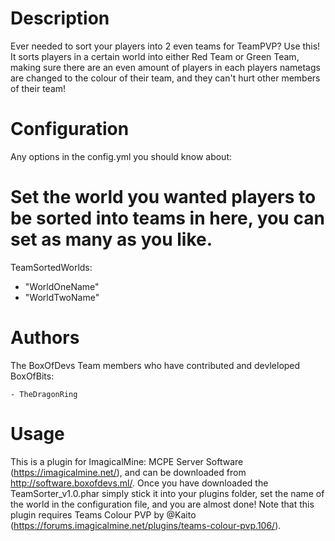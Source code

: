 Description
============
Ever needed to sort your players into 2 even teams for TeamPVP? Use this! It sorts players in a certain world into either Red Team or Green Team, making sure there are an even amount of players in each players nametags are changed to the colour of their team, and they can't hurt other members of their team!

Configuration
==============
Any options in the config.yml you should know about:

# Set the world you wanted players to be sorted into teams in here, you can set as many as you like.
TeamSortedWorlds:
- "WorldOneName"
- "WorldTwoName"

Authors
========
The BoxOfDevs Team members who have contributed and devleloped BoxOfBits:

    - TheDragonRing

Usage
======
This is a plugin for ImagicalMine: MCPE Server Software (https://imagicalmine.net/), and can be downloaded from http://software.boxofdevs.ml/. Once you have downloaded the TeamSorter_v1.0.phar simply stick it into your plugins folder, set the name of the world in the configuration file, and you are almost done! Note that this plugin requires Teams Colour PVP by @Kaito (https://forums.imagicalmine.net/plugins/teams-colour-pvp.106/).
